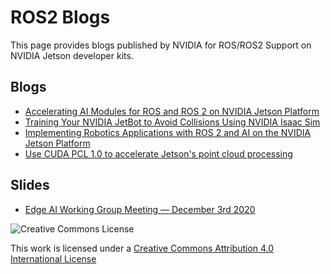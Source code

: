 # ROS2 Blogs

This page provides blogs published by NVIDIA for ROS/ROS2 Support on NVIDIA Jetson developer kits.

## Blogs
* [Accelerating AI Modules for ROS and ROS 2 on NVIDIA Jetson Platform](https://developer.nvidia.com/blog/accelerating-ai-modules-for-ros-and-ros-2-on-jetson/)
* [Training Your NVIDIA JetBot to Avoid Collisions Using NVIDIA Isaac Sim](https://developer.nvidia.com/blog/training-your-nvidia-jetbot-to-avoid-collisions-using-nvidia-isaac-sim/)
* [Implementing Robotics Applications with ROS 2 and AI on the NVIDIA Jetson Platform
](https://developer.nvidia.com/blog/implementing-robotics-applications-with-ros-2-and-ai-on-jetson-platform-2/)
* [Use CUDA PCL 1.0 to accelerate Jetson's point cloud processing](https://developer.nvidia.com/zh-cn/blog/cuda-pcl-1-0-jetson/)

## Slides
* [Edge AI Working Group Meeting — December 3rd 2020](https://vimeo.com/487339164)

![Creative Commons License](https://i.creativecommons.org/l/by/4.0/88x31.png)

This work is licensed under a [Creative Commons Attribution 4.0 International License](http://creativecommons.org/licenses/by/4.0/)

